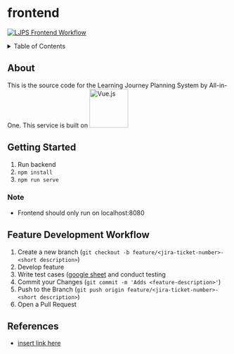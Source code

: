 # frontend

[![LJPS Frontend Workflow](https://github.com/learning-journey-planning-system/frontend/actions/workflows/frontend.yml/badge.svg)](https://github.com/learning-journey-planning-system/frontend/actions/workflows/frontend.yml)

<!-- TABLE OF CONTENTS -->
<details>
  <summary>Table of Contents</summary>
  <ol>
    <li><a href="#about">About</a></li>
    <li>
      <a href="#getting-started">Getting Started</a>
      <ul><li><a href="#Note">Note</a></li></ul>
    </li>
    <li><a href="#feature-development-workflow">Feature Development Workflow</a></li>
    <li><a href="#acknowledgments">Acknowledgments</a></li>
  </ol>
</details>

<!-- ABOUT THE PROJECT -->
## About
This is the source code for the Learning Journey Planning System by All-in-One. This service is built on <a href="https://vuejs.org/guide/introduction.html"><img src="https://www.kylontyner.com/_nuxt/uploads/b18740e-640.png" alt="Vue.js" width="88"/></a>

<!-- GETTING STARTED -->
## Getting Started
1. Run backend
2. ```npm install```
3. ```npm run serve```

### Note
- Frontend should only run on localhost:8080

<!-- DEVELOPMENT -->
## Feature Development Workflow
1. Create a new branch (`git checkout -b feature/<jira-ticket-number>-<short description>`)
2. Develop feature
3. Write test cases ([google sheet](https://docs.google.com/spreadsheets/d/12DZv0qPTjzCiT2h9GK3q3P-5mN9QKXGf4JCwhUdtY5w/edit#gid=0) and conduct testing
4. Commit your Changes (`git commit -m 'Adds <feature-description>'`)
5. Push to the Branch (`git push origin feature/<jira-ticket-number>-<short description>`)
6. Open a Pull Request


<!-- ACKNOWLEDGMENTS -->
## References

* [insert link here](https://insert-link-here)
